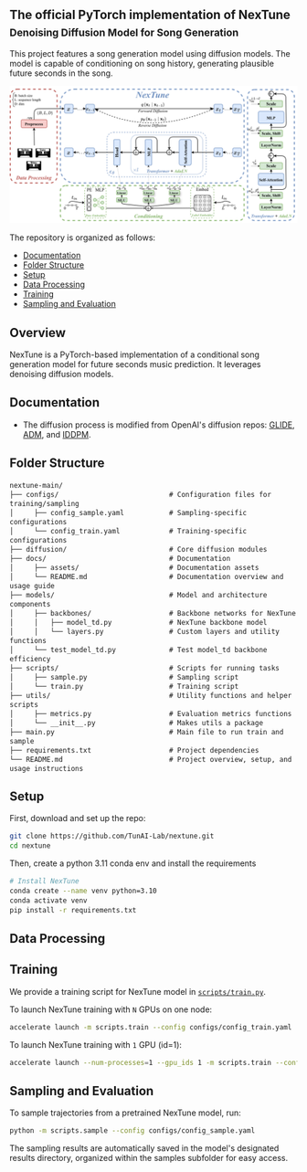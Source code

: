 ## The official PyTorch implementation of NexTune <br><sub>Denoising Diffusion Model for Song Generation</sub>
This project features a song generation model using diffusion models. The model is capable of conditioning on song history, generating plausible future seconds in the song.

![NexTune overall architecture](docs/assets/NexTune.png)

The repository is organized as follows:
  * [Documentation](#documentation)
  * [Folder Structure](#folder-structure)
  * [Setup](#setup)
  * [Data Processing](#data-processing)
  * [Training](#training)
  * [Sampling and Evaluation](#sampling-and-evaluation)

## Overview
NexTune is a PyTorch-based implementation of a conditional song generation model for future seconds music prediction. It leverages denoising diffusion models. 

## Documentation
* The diffusion process is modified from OpenAI's diffusion repos: [GLIDE](https://github.com/openai/glide-text2im/blob/main/glide_text2im/gaussian_diffusion.py), [ADM](https://github.com/openai/guided-diffusion/blob/main/guided_diffusion), and [IDDPM](https://github.com/openai/improved-diffusion/blob/main/improved_diffusion/gaussian_diffusion.py).

## Folder Structure
``` 
nextune-main/
├── configs/                           # Configuration files for training/sampling
│     ├── config_sample.yaml           # Sampling-specific configurations
│     └── config_train.yaml            # Training-specific configurations
├── diffusion/                         # Core diffusion modules
├── docs/                              # Documentation
│     ├── assets/                      # Documentation assets
│     └── README.md                    # Documentation overview and usage guide
├── models/                            # Model and architecture components
│     ├── backbones/                   # Backbone networks for NexTune
│     │   ├── model_td.py              # NexTune backbone model
│     │   └── layers.py                # Custom layers and utility functions
│     └── test_model_td.py             # Test model_td backbone efficiency
├── scripts/                           # Scripts for running tasks
│     ├── sample.py                    # Sampling script
│     └── train.py                     # Training script
├── utils/                             # Utility functions and helper scripts
│     ├── metrics.py                   # Evaluation metrics functions
│     └── __init__.py                  # Makes utils a package
├── main.py                            # Main file to run train and sample
├── requirements.txt                   # Project dependencies
└── README.md                          # Project overview, setup, and usage instructions
```

## Setup

First, download and set up the repo:

```bash
git clone https://github.com/TunAI-Lab/nextune.git
cd nextune
```

Then, create a python 3.11 conda env and install the requirements

```bash
# Install NexTune
conda create --name venv python=3.10
conda activate venv
pip install -r requirements.txt
```

## Data Processing


## Training
We provide a training script for NexTune model in [`scripts/train.py`](scripts/train.py).

To launch NexTune training with `N` GPUs on one node:
```bash
accelerate launch -m scripts.train --config configs/config_train.yaml
```

To launch NexTune training with `1` GPU (id=1):
```bash
accelerate launch --num-processes=1 --gpu_ids 1 -m scripts.train --config configs/config_train.yaml
```


## Sampling and Evaluation
To sample trajectories from a pretrained NexTune model, run:
```bash
python -m scripts.sample --config configs/config_sample.yaml
```

The sampling results are automatically saved in the model's designated results directory, organized within the samples subfolder for easy access.